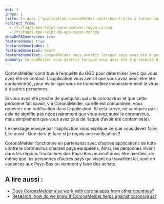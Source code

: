 ```yaml
---
set: 1
index: 1
title: En quoi l’application CoronaMelder contribue-t-elle à lutter contre le coronavirus ?
redirect_from: 
  - /fr/faq/2-hoe-helpt-coronamelder-tegen-corona
  - /fr/faq/2-hoe-helpt-de-app-tegen-corona
showOnFAQoverview: true
featuredHome: true
featuredHomeIndex: 1
featuredHomeIcon: heart
featuredHomeText: CoronaMelder vous avertit lorsque vous avez été à proximité d’une personne qui a le coronavirus.
summary: CoronaMelder vous avertit lorsque vous avez été à proximité d’une personne qui a le coronavirus.
---
```

CoronaMelder contribue à l’enquête du GGD pour déterminer avec qui vous avez été en contact. L’application vous avertit que vous avez peut-être été contaminé(e), pour éviter que vous ne transmettiez inconsciemment le virus à d’autres personnes.
 
Si vous avez été proche de quelqu’un qui a le coronavirus et que cette personne fait savoir, via CoronaMelder, qu’elle est contaminée, vous recevrez une notification dans l’application. Si cela arrive, ne paniquez pas : cela ne signifie pas nécessairement que vous avez aussi le coronavirus, mais simplement que vous avez plus de risque d’avoir été contaminé(e).
 
Le message envoyé par l’application vous explique ce que vous devez faire. Lire aussi : Que dois-je faire si je reçois une notification ?
 
CoronaMelder fonctionne en partenariat avec d’autres applications de lutte contre le coronavirus d’autres pays européens. Ainsi, les personnes vivant dans les régions frontalières des Pays-Bas peuvent aussi être averties, de même que les personnes d’autres pays qui vivent ou travaillent ici, sont en vacances aux Pays-Bas ou viennent y faire des achats.

## A lire aussi :

- <a href="/{{page.lang}}/faq/1-7-werkt-coronamelder-ook-met-apps-uit-andere-landen" lang="en" hreflang="en">Does CoronaMelder also work with corona apps from other countries?</a>
- <a href="/{{page.lang}}/faq/3-1-onderzoek-hoe-weten-we-of-coronamelder-helpt-tegen-corona" lang="en" hreflang="en">Research: how do we know if CoronaMelder helps against coronavirus?</a>
